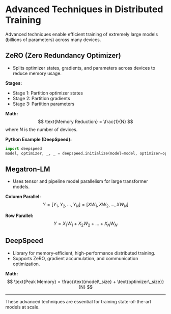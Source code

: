 # Advanced Techniques in Distributed Training

Advanced techniques enable efficient training of extremely large models (billions of parameters) across many devices.

## ZeRO (Zero Redundancy Optimizer)

- Splits optimizer states, gradients, and parameters across devices to reduce memory usage.

**Stages:**
- Stage 1: Partition optimizer states
- Stage 2: Partition gradients
- Stage 3: Partition parameters

**Math:**
$$
\text{Memory Reduction} = \frac{1}{N}
$$
where $N$ is the number of devices.

**Python Example (DeepSpeed):**
```python
import deepspeed
model, optimizer, _, _ = deepspeed.initialize(model=model, optimizer=optimizer, config=ds_config)
```

## Megatron-LM

- Uses tensor and pipeline model parallelism for large transformer models.

**Column Parallel:**
$$
Y = [Y_1, Y_2, \ldots, Y_N] = [XW_1, XW_2, \ldots, XW_N]
$$

**Row Parallel:**
$$
Y = X_1W_1 + X_2W_2 + \ldots + X_NW_N
$$

## DeepSpeed

- Library for memory-efficient, high-performance distributed training.
- Supports ZeRO, gradient accumulation, and communication optimization.

**Math:**
$$
\text{Peak Memory} = \frac{\text{model\_size} + \text{optimizer\_size}}{N}
$$

---

These advanced techniques are essential for training state-of-the-art models at scale. 